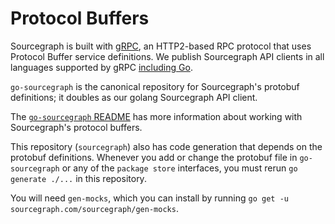 # Protocol Buffers

Sourcegraph is built with [gRPC](http://grpc.io), an HTTP2-based RPC
protocol that uses Protocol Buffer service definitions. We publish Sourcegraph
API clients in all languages supported by gRPC
[including Go](https://src.sourcegraph.com/go-sourcegraph).

`go-sourcegraph` is the canonical repository for Sourcegraph's protobuf definitions;
it doubles as our golang Sourcegraph API client.

The [`go-sourcegraph` README](https://src.sourcegraph.com/go-sourcegraph) has more
information about working with Sourcegraph's protocol buffers.

This repository (`sourcegraph`) also has code generation that depends on the protobuf
definitions. Whenever you add or change the protobuf file in `go-sourcegraph` or any
of the `package store` interfaces, you must rerun `go generate ./...` in this repository.

You will need `gen-mocks`, which you can install by running
`go get -u sourcegraph.com/sourcegraph/gen-mocks`.
